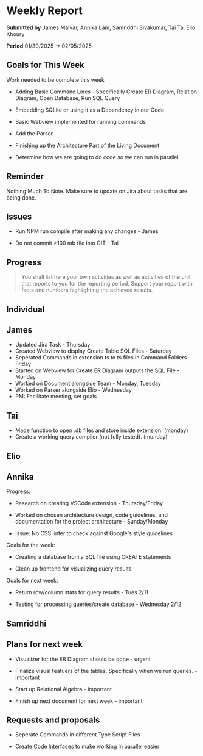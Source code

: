 Weekly Report
=============

**Submitted by** James Malvar, Annika Lam, Samriddhi Sivakumar, Tai Ta, Elio Khoury

**Period** 01/30/2025 → 02/05/2025

Goals for This Week
-------

Work needed to be complete this week

- Adding Basic Command Lines - Specifically Create ER Diagram, Relation Diagram, Open Database, Run SQL Query

- Embedding SQLite or using it as a Dependency in our Code

- Basic Webview implemented for running commands

- Add the Parser

- Finishing up the Architecture Part of the Living Document

- Determine how we are going to do code so we can run in parallel

Reminder
--------
Nothing Much To Note. Make sure to update on Jira about tasks that are being done.

Issues
------
- Run NPM run compile after making any changes - James

- Do not commit >100 mb file into GIT - Tai

Progress
----------

> You shall list here your own activities as well as activities of the unit that reports to you for the reporting period. Support your report with facts and numbers highlighting the achieved results.

Individual
-----------
## James
- Updated Jira Task - Thursday
- Created Webview to display Create Table SQL Files - Saturday
- Seperated Commands in extension.ts to ts files in Command Folders - Friday
- Started on Webview for Create ER Diagram outputs the SQL File - Monday
- Worked on Document alongside Team - Monday, Tuesday
- Worked on Parser alongside Elio - Wednesday
- PM: Facilitate meeting, set goals
## Tai
- Made function to open .db files and store inside extension. (monday)
- Create a working query compiler (not fully tested). (monday)

## Elio

## Annika

Progress:

- Research on creating VSCode extension - Thursday/Friday

- Worked on chosen architecture design, code guidelines, and documentation for the project architecture - Sunday/Monday
-   Issue: No CSS linter to check against Google's style guidelines

Goals for the week: 

- Creating a database from a SQL file using CREATE statements

- Clean up frontend for visualizing query results

Goals for next week:

- Return row/column stats for query results - Tues 2/11

- Testing for processing queries/create database - Wednesday 2/12

## Samriddhi

Plans for next week
-------------------

- Visualizer for the ER Diagram should be done - urgent

- Finalize visual featuers of the tables. Specifically when we run queries. - important

- Start up Relational Algebra - important

- Finish up next document for next week - important

Requests and proposals
----------------------

- Seperate Commands in different Type Script Files

- Create Code Interfaces to make working in parallel easier

